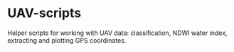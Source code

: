# UAV-scripts
Helper scripts for working with UAV data: classification, NDWI water index, extracting and plotting GPS coordinates.
